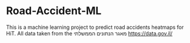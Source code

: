 # Road-Accident-ML
This is a machine learning project to predict road accidents heatmaps for HiT.
All data taken from the מאגר הנתונים הממשלתי https://data.gov.il/

